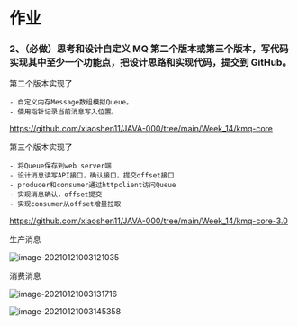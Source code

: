 # 作业

### 2、（必做）思考和设计自定义 MQ 第二个版本或第三个版本，写代码实现其中至少一个功能点，把设计思路和实现代码，提交到 GitHub。

第二个版本实现了

```
- 自定义内存Message数组模拟Queue。 
- 使用指针记录当前消息写入位置。
```

https://github.com/xiaoshen11/JAVA-000/tree/main/Week_14/kmq-core



第三个版本实现了

```
- 将Queue保存到web server端 
- 设计消息读写API接口，确认接口，提交offset接口 
- producer和consumer通过httpclient访问Queue 
- 实现消息确认，offset提交 
- 实现consumer从offset增量拉取
```

https://github.com/xiaoshen11/JAVA-000/tree/main/Week_14/kmq-core-3.0

生产消息

![image-20210121003121035](C:\Users\34741\AppData\Roaming\Typora\typora-user-images\image-20210121003121035.png)

消费消息

![image-20210121003131716](C:\Users\34741\AppData\Roaming\Typora\typora-user-images\image-20210121003131716.png)

![image-20210121003145358](C:\Users\34741\AppData\Roaming\Typora\typora-user-images\image-20210121003145358.png)